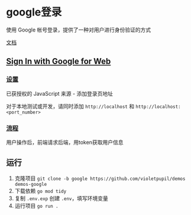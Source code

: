 # google登录

使用 Google 帐号登录，提供了一种对用户进行身份验证的方式

[文档](https://developers.google.com/identity)

## [Sign In with Google for Web](https://developers.google.com/identity/gsi/web/guides/overview)

### [设置](https://developers.google.com/identity/gsi/web/guides/get-google-api-clientid)

已获授权的 JavaScript 来源 - 添加登录页地址

对于本地测试或开发，请同时添加 `http://localhost` 和 `http://localhost:<port_number>`

### [流程](https://developers.google.com/identity/gsi/web/guides/integrate)

用户操作后，前端请求后端，用token获取用户信息

## 运行

1. 克隆项目 `git clone -b google https://github.com/violetpupil/demos demos-google`
2. 下载依赖 `go mod tidy`
3. 复制 `.env.exp` 创建 `.env`，填写环境变量
4. 运行项目 `go run .`
